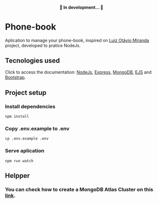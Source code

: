 <h4 align="center"> 
	🚧  In development...  🚧
</h4>

# Phone-book

Aplication to manage your phone-book,  inspired on [Luiz Otávio Miranda](https://www.otaviomiranda.com.br/2017/meus-cursos/) project, developed to pratice NodeJs.<br>

## Tecnologies used <br>
Click to access the documentation: [NodeJs](https://nodejs.org/en/), [Express](https://expressjs.com/pt-br/), [MongoDB](https://www.mongodb.com/pt-br), [EJS](https://ejs.co/) and [Bootstrap](https://getbootstrap.com/).

## Project setup <br>

### Install dependencies
```
npm install
```

### Copy .env.example to .env
```
cp .env.example .env
```

### Serve aplication
```
npm run watch
```

## Helpper
### You can check how to create a MongoDB Atlas Cluster on this [link](https://www.mongodb.com/docs/atlas/getting-started/?_ga=2.34318057.990587169.1656689297-2130066635.1656503221).
